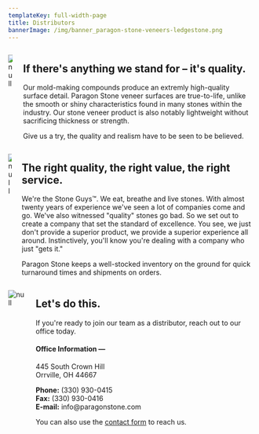 ```yaml
---
templateKey: full-width-page
title: Distributors
bannerImage: /img/banner_paragon-stone-veneers-ledgestone.png
---
```

<div class="columns has-margin-top-large">
  <div class="column is-half">

![null](/img/river-rock-fireplace0000.jpg)

  </div>
  <div class="column is-half flex-beginning">
    <h2 class="title is-2">If there's anything we stand for – it's quality.</h2>
    <p>Our mold-making compounds produce an extremly high-quality surface detail. Paragon Stone veneer surfaces are true-to-life, unlike the smooth or shiny characteristics found in many stones within the industry. Our stone veneer product is also notably lightweight without sacrificing thickness or strength.</p>
    <p>Give us a try, the quality and realism have to be seen to be believed.</p>
  </div>
</div>
<div class="columns has-margin-top-large">
  <div class="column is-half">

![null](/img/inspiration_laredo-summit-ledge-2.jpg)

  </div>
  <div class="column is-half">
    <h2 class="title is-2">The right quality, the right value, the right service.</h2>
    <p>We're the Stone Guys™. We eat, breathe and live stones. With almost twenty years of experience we've seen a lot of companies come and go. We've also witnessed "quality" stones go bad. So we set out to create a company that set the standard of excellence. You see, we just don't provide a superior product, we provide a superior experience all around. Instinctively, you'll know you're dealing with a company who just "gets it."</p>
    <p>Paragon Stone keeps a well-stocked inventory on the ground for quick turnaround times and shipments on orders.</p>
  </div>
</div>
<div class="columns has-margin-top-large">
  <div class="column is-half">

![null](/img/inspiration_monterey-summit-ledge.jpg)

  </div>
  <div class="column is-half flex-beginning">
    <h2 class="title is-2">Let's do this.</h2>
    <p>If you're ready to join our team as a distributor, reach out to our office today.</p>
    <h4 class="title is-4">Office Information —</h4>
    <p>445 South Crown Hill<br/>Orrville, OH 44667</p>
    <p className="has-padding-top-small">
      <b>Phone:</b> (330) 930-0415<br/>
      <b>Fax:</b> (330) 930-0416<br/>
      <b>E-mail:</b> info@paragonstone.com
    </p>
    <p>You can also use the <a href="/contact">contact form</a> to reach us.</p>
  </div>
</div>
